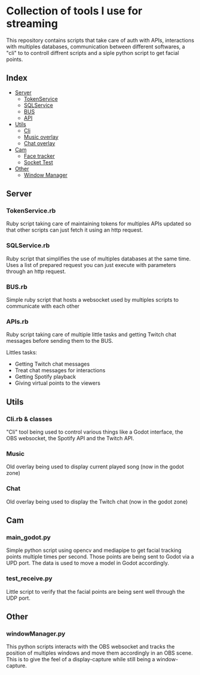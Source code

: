 # Collection of tools I use for streaming

This repository contains scripts that take care of auth with APIs, interactions with multiples databases, communication between different softwares, a "cli" to to controll diffrent scripts and a siple python script to get facial points.

## Index

- [Server](#server)
    - [TokenService](#tokenservicerb)
    - [SQLService](#sqlservicerb)
    - [BUS](#busrb)
    - [API](#apisrb)
- [Utils](#utils)
    - [Cli](#clirb--classes)
    - [Music overlay](#music)
    - [Chat overlay](#chat)
- [Cam](#cam)
    - [Face tracker](#main_godotpy)
    - [Socket Test](#test_receivepy)
- [Other](#other)
    - [Window Manager](#windowmanagerpy)

## Server
### TokenService.rb
Ruby script taking care of maintaining tokens for multiples APIs updated so that other scripts can just fetch it using an http request.

### SQLService.rb
Ruby script that simplifies the use of multiples databases at the same time. Uses a list of prepared request you can just execute with parameters through an http request.

### BUS.rb
Simple ruby script that hosts a websocket used by multiples scripts to communicate with each other

### APIs.rb
Ruby script taking care of multiple little tasks and getting Twitch chat messages before sending them to the BUS.

Littles tasks:
- Getting Twitch chat messages
- Treat chat messages for interactions
- Getting Spotify playback
- Giving virtual points to the viewers

## Utils
### Cli.rb & classes
"Cli" tool being used to control various things like a Godot interface, the OBS websocket, the Spotify API and the Twitch API.
### Music
Old overlay being used to display current played song (now in the godot zone)
### Chat
Old overlay being used to display the Twitch chat (now in the godot zone)

## Cam
### main_godot.py
Simple python script using opencv and mediapipe to get facial tracking points multiple times per second. Those points are being sent to Godot via a UPD port. The data is used to move a model in Godot accordingly.

### test_receive.py
Little script to verify that the facial points are being sent well through the UDP port.

## Other
### windowManager.py
This python scripts interacts with the OBS websocket and tracks the position of multiples windows and move them accordingly in an OBS scene. This is to give the feel of a display-capture while still being a window-capture.